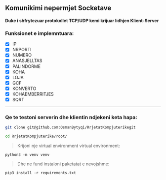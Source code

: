 ## Komunikimi nepermjet Socketave

#### Duke i shfrytezuar protokollet TCP/UDP kemi  krijuar lidhjen  Klient-Server

### Funksionet e implemntuara:
- [x] IP
- [x] NRPORTI
- [x] NUMERO
- [X] ANASJELLTAS
- [X] PALINDORME
- [X] KOHA
- [X] LOJA
- [X] GCF
- [X] KONVERTO
- [X] KOHAEMBERRITJES
- [X] SQRT

---

### Qe te testoni serverin dhe klientin  ndjekeni keta hapa:

 ```sh
 git clone git@github.com:OsmanBytyqi/RrjetatKompjuterikegit
```

```sh
cd RrjetatKompjuterike/root/
```
> Krijoni nje virtual environment virtual environment:

```
python3 -m venv venv
```
> Dhe ne fund instaloni paketatat e nevojshme:

```
pip3 install -r requirements.txt
```



